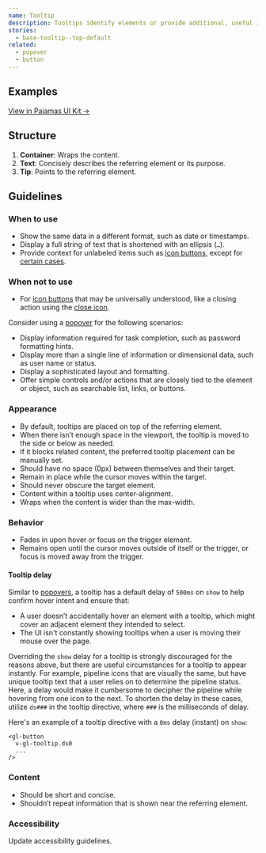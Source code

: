 ```yaml
---
name: Tooltip
description: Tooltips identify elements or provide additional, useful information about the referring elements.
stories:
  - base-tooltip--top-default
related:
  - popover
  - button
---
```


## Examples

<story-viewer story-name="base-tooltip--top-default" title="Default"></story-viewer>

[View in Pajamas UI Kit →](https://www.figma.com/file/qEddyqCrI7kPSBjGmwkZzQ/Component-library?node-id=425%3A142)

## Structure

<figure-img alt="Numbered diagram of a tooltip structure" label="Tooltip structure" src="/img/tooltip-structure.svg"></figure-img>

1. **Container**: Wraps the content.
1. **Text**: Concisely describes the referring element or its purpose.
1. **Tip**: Points to the referring element.

## Guidelines

### When to use

- Show the same data in a different format, such as date or timestamps.
- Display a full string of text that is shortened with an ellipsis (`…`).
- Provide context for unlabeled items such as [icon buttons](/components/button), except for [certain cases](#when-not-to-use).

### When not to use

- For [icon buttons](/components/button) that may be universally understood, like a closing action using the [close icon](https://design.gitlab.com/product-foundations/iconography/icons?q=%7Eclose).

Consider using a [popover](/components/popover) for the following scenarios:

- Display information required for task completion, such as password formatting hints.
- Display more than a single line of information or dimensional data, such as user name or status.
- Display a sophisticated layout and formatting.
- Offer simple controls and/or actions that are closely tied to the element or object, such as searchable list, links, or buttons.

### Appearance

- By default, tooltips are placed on top of the referring element.
- When there isn’t enough space in the viewport, the tooltip is moved to the side or below as needed.
- If it blocks related content, the preferred tooltip placement can be manually set.
- Should have no space (0px) between themselves and their target.
- Remain in place while the cursor moves within the target.
- Should never obscure the target element.
- Content within a tooltip uses center-alignment.
- Wraps when the content is wider than the max-width.

### Behavior

- Fades in upon hover or focus on the trigger element.
- Remains open until the cursor moves outside of itself or the trigger, or focus is moved away from the trigger.

#### Tooltip delay

Similar to [popovers](/components/popover), a tooltip has a default delay of `500ms` on `show` to help confirm hover intent and ensure that:

- A user doesn’t accidentally hover an element with a tooltip, which might cover an adjacent element they intended to select.
- The UI isn't constantly showing tooltips when a user is moving their mouse over the page.

Overriding the `show` delay for a tooltip is strongly discouraged for the reasons above, but there are useful circumstances for a tooltip to appear instantly. For example, pipeline icons that are visually the same, but have unique tooltip text that a user relies on to determine the pipeline status. Here, a delay would make it cumbersome to decipher the pipeline while hovering from one icon to the next. To shorten the delay in these cases, utilize `ds###` in the tooltip directive, where `###` is the milliseconds of delay.

Here's an example of a tooltip directive with a `0ms` delay (instant) on `show`:

```vue
<gl-button
  v-gl-tooltip.ds0
  ...
/>
```

### Content

- Should be short and concise.
- Shouldn’t repeat information that is shown near the referring element.

### Accessibility

<todo>Update accessibility guidelines.</todo>
